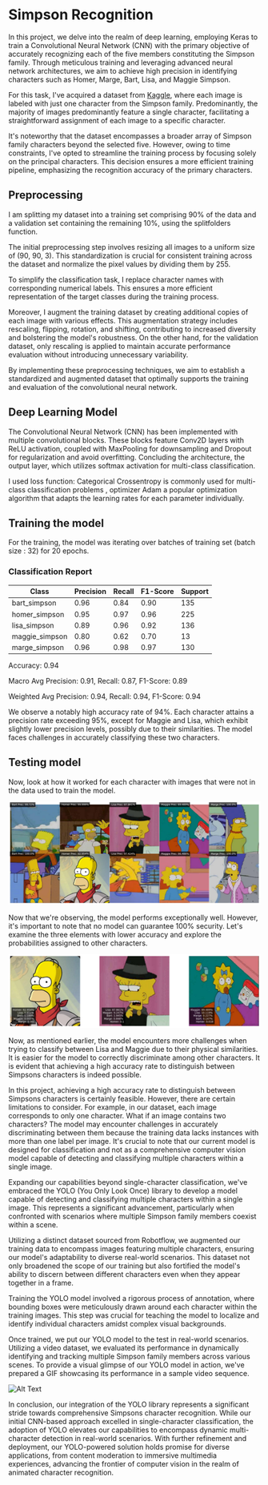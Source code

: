 # Simpson Recognition

In this project, we delve into the realm of deep learning, employing Keras to train a Convolutional Neural Network (CNN) with the primary objective of accurately recognizing each of the five members 
constituting the Simpson family. Through meticulous training and leveraging advanced neural network architectures, we aim to achieve high precision in identifying characters such as Homer, Marge, Bart, Lisa, and 
Maggie Simpson. 

For this task, I've acquired a dataset from [Kaggle](https://www.kaggle.com/datasets/alexattia/the-simpsons-characters-dataset), where each image is labeled with just one character from the Simpson family. 
Predominantly, the majority of images predominantly feature a single 
character, facilitating a straightforward assignment of each image to a specific character.

It's noteworthy that the dataset encompasses a broader array of Simpson family characters beyond the selected five. However, owing to time constraints, I've opted to streamline the training process by focusing 
solely on the principal characters. This decision ensures a more efficient training pipeline, emphasizing the recognition accuracy of the primary characters.

## Preprocessing
I am splitting my dataset into a training set comprising 90% of the data and a validation set containing the remaining 10%, using the splitfolders function.

The initial preprocessing step involves resizing all images to a uniform size of (90, 90, 3). This standardization is crucial for consistent training across the dataset and normalize the pixel values by dividing them by 255.

To simplify the classification task, I replace character names with corresponding numerical labels. This ensures a more efficient representation of the target classes during the training process.

Moreover, I augment the training dataset by creating additional copies of each image with various effects. This augmentation strategy includes rescaling, flipping, rotation, and shifting, contributing to increased 
diversity and bolstering the model's robustness. On the other hand, for the validation dataset, only rescaling is applied to maintain accurate performance evaluation without introducing unnecessary variability.

By implementing these preprocessing techniques, we aim to establish a standardized and augmented dataset that optimally supports the training and evaluation of the convolutional neural network.


## Deep Learning Model 

The Convolutional Neural Network (CNN) has been implemented with multiple convolutional blocks. These blocks feature Conv2D layers with ReLU activation, coupled with MaxPooling for downsampling and Dropout for regularization and avoid overfitting. Concluding the architecture, the output layer, which utilizes softmax activation for multi-class classification. 

I used loss function: Categorical Crossentropy  is commonly used for multi-class classification problems , optimizer Adam a popular optimization algorithm that adapts the learning rates for each parameter individually.

## Training the model
For the training, the model was iterating over batches of training set (batch size : 32) for 20 epochs. 


### Classification Report

| Class            | Precision | Recall | F1-Score | Support |
|------------------|-----------|--------|----------|---------|
| bart_simpson     | 0.96      | 0.84   | 0.90     | 135     |
| homer_simpson    | 0.95      | 0.97   | 0.96     | 225     |
| lisa_simpson     | 0.89      | 0.96   | 0.92     | 136     |
| maggie_simpson   | 0.80      | 0.62   | 0.70     | 13      |
| marge_simpson    | 0.96      | 0.98   | 0.97     | 130     |

Accuracy: 0.94

Macro Avg Precision: 0.91, Recall: 0.87, F1-Score: 0.89

Weighted Avg Precision: 0.94, Recall: 0.94, F1-Score: 0.94

We observe a notably high accuracy rate of 94%. Each character attains a precision rate exceeding 95%, except for Maggie and Lisa, which exhibit slightly lower precision levels, possibly due to their similarities. The model faces challenges in accurately classifying these two characters.

## Testing model

Now, look at how it worked for each character with images that were not in the data used to train the model.


![Texto Alternativo](test/images/all_characters.png)

Now that we're observing, the model performs exceptionally well. However, it's important to note that no model can guarantee 100% security. Let's examine the three elements with lower accuracy and explore the 
probabilities assigned to other characters. 


![Texto Alternativo](test/images/test_2.png)

Now, as mentioned earlier, the model encounters more challenges when trying to classify between Lisa and Maggie due to their physical similarities. It is  easier for the model to correctly discriminate among other 
characters. It is evident that achieving a high accuracy rate to distinguish between Simpsons characters is indeed possible.

In this project, achieving a high accuracy rate to distinguish between Simpsons characters is certainly feasible. However, there are certain limitations to consider. For example, in our dataset, each image 
corresponds to only one character. What if an image contains two characters? The model may encounter challenges in accurately discriminating between them because the training data lacks instances with more than 
one label per image. It's crucial to note that our current model is designed for classification and not as a comprehensive computer vision model capable of detecting and classifying multiple characters within a 
single image. 

Expanding our capabilities beyond single-character classification, we've embraced the YOLO (You Only Look Once) library to develop a model capable of detecting and classifying multiple characters within a single image. This represents a significant advancement, 
particularly when confronted with scenarios where multiple Simpson family members coexist within a scene.

Utilizing a distinct dataset sourced from Robotflow, we augmented our training data to encompass images featuring multiple characters, ensuring our model's adaptability to diverse real-world scenarios. This dataset not only broadened the scope of our training but also 
fortified the model's ability to discern between different characters even when they appear together in a frame.

Training the YOLO model involved a rigorous process of annotation, where bounding boxes were meticulously drawn around each character within the training images. This step was crucial for teaching the model to localize and identify individual characters amidst complex 
visual backgrounds.

Once trained, we put our YOLO model to the test in real-world scenarios. Utilizing a video dataset, we evaluated its performance in dynamically identifying and tracking multiple Simpson family members across various scenes. To provide a visual glimpse of our YOLO model in action, we've prepared a GIF showcasing its performance in a sample video sequence. 


![Alt Text](test_intro.gif)

In conclusion, our integration of the YOLO library represents a significant stride towards comprehensive Simpsons character recognition. While our initial CNN-based approach excelled in single-character classification, the adoption of YOLO elevates our capabilities to encompass dynamic multi-character detection in real-world scenarios. With further refinement and deployment, our YOLO-powered solution holds promise for diverse applications, from content moderation to immersive multimedia experiences, advancing the frontier of computer vision in the realm of animated character recognition.
